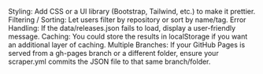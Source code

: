 Styling: Add CSS or a UI library (Bootstrap, Tailwind, etc.) to make it prettier.
Filtering / Sorting: Let users filter by repository or sort by name/tag.
Error Handling: If the data/releases.json fails to load, display a user-friendly message.
Caching: You could store the results in localStorage if you want an additional layer of caching.
Multiple Branches: If your GitHub Pages is served from a gh-pages branch or a different folder, ensure your scraper.yml commits the JSON file to that same branch/folder.